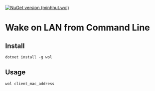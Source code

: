 [![NuGet version (minhhut.wol)](https://img.shields.io/static/v1?label=nuget&message=1.0.0&color=blue?style=flat-square)](https://www.nuget.org/packages/wol/)

# Wake on LAN from Command Line

## Install
```
dotnet install -g wol
```

## Usage
```
wol client_mac_address
```
